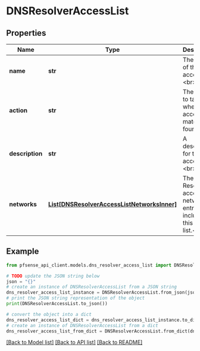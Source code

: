 # DNSResolverAccessList


## Properties

Name | Type | Description | Notes
------------ | ------------- | ------------- | -------------
**name** | **str** | The name of this access list.&lt;br&gt; | [optional] 
**action** | **str** | The action to take when an access list match is found.&lt;br&gt; | [optional] 
**description** | **str** | A description for this access list.&lt;br&gt; | [optional] 
**networks** | [**List[DNSResolverAccessListNetworksInner]**](DNSResolverAccessListNetworksInner.md) | The DNS Resolver access list network entries to include in this access list.&lt;br&gt; | [optional] 

## Example

```python
from pfsense_api_client.models.dns_resolver_access_list import DNSResolverAccessList

# TODO update the JSON string below
json = "{}"
# create an instance of DNSResolverAccessList from a JSON string
dns_resolver_access_list_instance = DNSResolverAccessList.from_json(json)
# print the JSON string representation of the object
print(DNSResolverAccessList.to_json())

# convert the object into a dict
dns_resolver_access_list_dict = dns_resolver_access_list_instance.to_dict()
# create an instance of DNSResolverAccessList from a dict
dns_resolver_access_list_from_dict = DNSResolverAccessList.from_dict(dns_resolver_access_list_dict)
```
[[Back to Model list]](../README.md#documentation-for-models) [[Back to API list]](../README.md#documentation-for-api-endpoints) [[Back to README]](../README.md)



